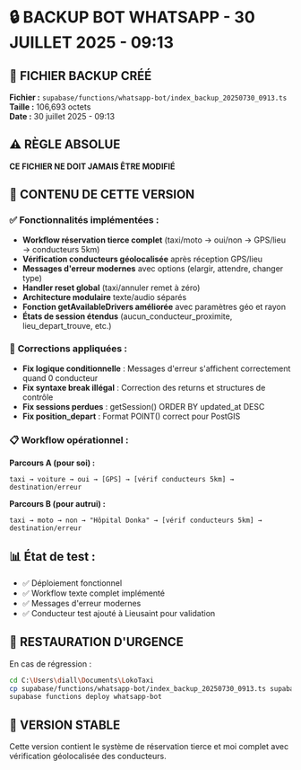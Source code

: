 # 🔒 BACKUP BOT WHATSAPP - 30 JUILLET 2025 - 09:13

## 📂 **FICHIER BACKUP CRÉÉ**
**Fichier :** `supabase/functions/whatsapp-bot/index_backup_20250730_0913.ts`  
**Taille :** 106,693 octets  
**Date :** 30 juillet 2025 - 09:13  

## ⚠️ **RÈGLE ABSOLUE**
**CE FICHIER NE DOIT JAMAIS ÊTRE MODIFIÉ**

## 🎯 **CONTENU DE CETTE VERSION**

### ✅ **Fonctionnalités implémentées :**
- **Workflow réservation tierce complet** (taxi/moto → oui/non → GPS/lieu → conducteurs 5km)
- **Vérification conducteurs géolocalisée** après réception GPS/lieu
- **Messages d'erreur modernes** avec options (elargir, attendre, changer type)
- **Handler reset global** (taxi/annuler remet à zéro)
- **Architecture modulaire** texte/audio séparés
- **Fonction getAvailableDrivers améliorée** avec paramètres géo et rayon
- **États de session étendus** (aucun_conducteur_proximite, lieu_depart_trouve, etc.)

### 🔧 **Corrections appliquées :**
- **Fix logique conditionnelle** : Messages d'erreur s'affichent correctement quand 0 conducteur
- **Fix syntaxe break illégal** : Correction des returns et structures de contrôle
- **Fix sessions perdues** : getSession() ORDER BY updated_at DESC
- **Fix position_depart** : Format POINT() correct pour PostGIS

### 📋 **Workflow opérationnel :**

**Parcours A (pour soi) :**
```
taxi → voiture → oui → [GPS] → [vérif conducteurs 5km] → destination/erreur
```

**Parcours B (pour autrui) :**  
```
taxi → moto → non → "Hôpital Donka" → [vérif conducteurs 5km] → destination/erreur
```

## 📊 **État de test :**
- ✅ Déploiement fonctionnel
- ✅ Workflow texte complet implémenté  
- ✅ Messages d'erreur modernes
- ✅ Conducteur test ajouté à Lieusaint pour validation

## 🚨 **RESTAURATION D'URGENCE**
En cas de régression :
```bash
cd C:\Users\diall\Documents\LokoTaxi
cp supabase/functions/whatsapp-bot/index_backup_20250730_0913.ts supabase/functions/whatsapp-bot/index.ts
supabase functions deploy whatsapp-bot
```

## 🎯 **VERSION STABLE**
Cette version contient le système de réservation tierce et moi complet avec vérification géolocalisée des conducteurs.